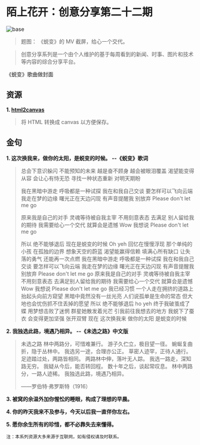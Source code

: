 # 陌上花开：创意分享第二十二期

![base](../images/old_images/tuibian.png)

> 题图： 《蜕变》的 MV 截屏，给心一个交代。

> 创意分享系列是一个由个人维护的基于每周看到的新闻、时事、图片和技术等内容的综合分享平台。

《蜕变》歌曲做封面

## 资源

**1. [html2canvas](https://html2canvas.hertzen.com/)**

> 将 HTML 转换成 canvas 以方便保存。


## 金句

**1. 这次换我来，做你的太阳，是蜕变的时候。 --《蜕变》歌词**

> 总会下意识躲闪
> 不能预知的未来
> 越是奋不顾身
> 越会被眼泪覆盖
> 渴望能变得从容
> 会让心有恃无恐
> 寻找一种状态重新
> 对明天期盼
>
> 我在黑暗中游走
> 呼吸都是一种试探
> 我在和我自己交谈
> 要怎样可以飞向云端
> 我走在梦的边缘
> 曙光正在天边闪现
> 有声音提醒我
> 别放弃
> Please don't let me go
>
> 原来我是自己的对手
> 灵魂等待被自我主宰
> 不用刻意表态
> 去满足
> 别人留给我的期待
> 我需要给心一个交代
> 就算会是遗憾
> Wow
> 我想说
> Please don't let me go
> 
> 所以 绝不能够退后
> 现在是蜕变的时候
> Oh yeh
> 回忆在慢慢浮现
> 那个单纯的小孩
> 在孤独的边界
> 想象天空的蔚蓝
> 渴望能赢得信赖
> 填满心所有缺口
> 让失落的勇气
> 还能再一次点燃
> 我在黑暗中游走
> 呼吸都是一种试探
> 我在和我自己交谈
> 要怎样可以飞向云端
> 我走在梦的边缘
> 曙光正在天边闪现
> 有声音提醒我
> 别放弃
> Please don't let me go
> 原来我是自己的对手
> 灵魂等待被自我主宰
> 不用刻意表态
> 去满足别人留给我的期待
> 我需要给心一个交代
> 就算会是遗憾
> Wow
> 我想说
> Please don't let me go
> 我已经习惯
> 一个人走在拥挤的道路上
> 抬起头向前方窥望
> 黑暗中竟然没有一丝光亮
> 人们说孤单是生命的常态
> 但大地也会忧伤抓不住丢掉的愿望
> 所以
> 绝不能够退后 ho yeh
> 终于我破茧成了蝶
> 用梦想击败了迷惘
> 群星她散发着光芒
> 引我前往我想去的地方
> 我蜕下了蚕衣
> 会变得更加坚强
> 张开双臂
> 现在
> 这次换我来
> 做你的太阳
> 是蜕变的时候

**2. 我独选此路，境遇乃相异。 --《未选之路》中文版**

> 未选之路
> 林中两路分，可惜难兼行。
> 游子久伫立，极目望一径。
> 蜿蜒复曲折，隐于丛林中。
> 我选另一途，合理亦公正。
> 草密人迹罕，正待人通行。
> 足迹踏过处，两路皆相同。
> 两路林中伸，落叶无人踪。
> 我选一路走，深知路无穷。
> 我疑从今后，能否转回程。
> 数十年之后，谈起常叹息。
> 林中两路分，一路人迹稀。
> 我独选此路，境遇乃相异。
> 
> ——罗伯特·弗罗斯特（1916）


**3. 被窝的余温外加你惺忪的睡眼，构成了理想的早晨。**

**4. 你的昨天我来不及参与，今天以后我一直伴你左右。**

**5. 愿你余生所有的珍惜，都不必靠失去来懂得。**


```
注：本系列资源大多来源于互联网，如有侵权请及时联系。
```
